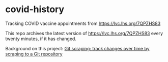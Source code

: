 # covid-history

Tracking COVID vaccine appointments from https://lvc.lhs.org/7QPZHS83

This repo archives the latest version of https://lvc.lhs.org/7QPZHS83 every twenty minutes, if it has changed.

Background on this project: [Git scraping: track changes over time by scraping to a Git repository](https://simonwillison.net/2020/Oct/9/git-scraping/)
